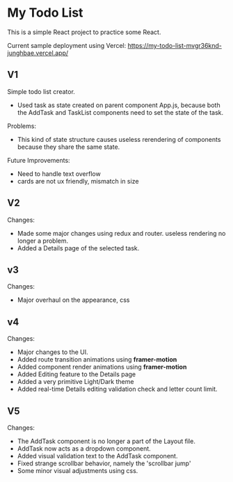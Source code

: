# My Todo List

This is a simple React project to practice some React.   

Current sample deployment using Vercel: https://my-todo-list-mvgr36knd-junghbae.vercel.app/

## V1 
 Simple todo list creator. 
  - Used task as state created on parent component App.js, 
    because both the AddTask and TaskList components need to set the state of the task.  
    
 Problems:
  - This kind of state structure causes useless rerendering of components because they share the same state.  

 Future Improvements:
  - Need to handle text overflow
  - cards are not ux friendly, mismatch in size
  
## V2
 Changes:
  - Made some major changes using redux and router. useless rendering no longer a problem.
  - Added a Details page of the selected task.
  
## v3 
 Changes:
  - Major overhaul on the appearance, css
  
## v4
 Changes:
  - Major changes to the UI.
  - Added route transition animations using **framer-motion**
  - Added component render animations using **framer-motion**
  - Added Editing feature to the Details page
  - Added a very primitive Light/Dark theme
  - Added real-time Details editing validation check and letter count limit.
 
  ## V5
  Changes:
   - The AddTask component is no longer a part of the Layout file.
   - AddTask now acts as a dropdown component.
   - Added visual validation text to the AddTask component.
   - Fixed strange scrollbar behavior, namely the 'scrollbar jump'
   - Some minor visual adjustments using css.
